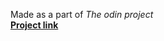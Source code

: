 Made as a part of <em>The odin project</em><br>
<a href="https://kind-jackson-712a6b.netlify.app/"><b>Project link</b></a>
